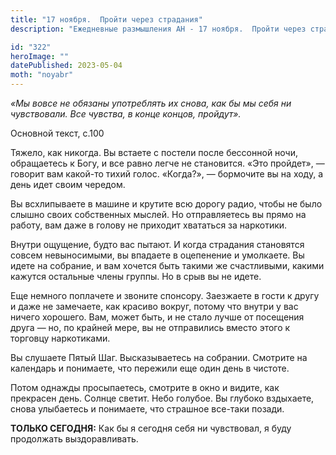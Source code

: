 ```yaml
---
title: "17 ноября.  Пройти через страдания"
description: "Ежедневные размышления АН - 17 ноября.  Пройти через страдания"

id: "322"
heroImage: ""
datePublished: 2023-05-04
moth: "noyabr"
---
```


_«Мы вовсе не обязаны употреблять их снова, как бы мы себя ни чувствовали. Все
чувства, в конце концов, пройдут»._

Основной текст, с.100

Тяжело, как никогда. Вы встаете с постели после бессонной ночи, обращаетесь к
Богу, и все равно легче не становится. «Это пройдет», — говорит вам какой-то
тихий голос. «Когда?», — бормочите вы на ходу, а день идет своим чередом.

Вы всхлипываете в машине и крутите всю дорогу радио, чтобы не было слышно
своих собственных мыслей. Но отправляетесь вы прямо на работу, вам даже в
голову не приходит хвататься за наркотики.

Внутри ощущение, будто вас пытают. И когда страдания становятся совсем
невыносимыми, вы впадаете в оцепенение и умолкаете. Вы идете на собрание, и
вам хочется быть такими же счастливыми, какими кажутся остальные члены группы.
Но в срыв вы не идете.

Еще немного поплачете и звоните спонсору. Заезжаете в гости к другу и даже не
замечаете, как красиво вокруг, потому что внутри у вас ничего хорошего. Вам,
может быть, и не стало лучше от посещения друга — но, по крайней мере, вы не
отправились вместо этого к торговцу наркотиками.

Вы слушаете Пятый Шаг. Высказываетесь на собрании. Смотрите на календарь и
понимаете, что пережили еще один день в чистоте.

Потом однажды просыпаетесь, смотрите в окно и видите, как прекрасен день.
Солнце светит. Небо голубое. Вы глубоко вздыхаете, снова улыбаетесь и
понимаете, что страшное все-таки позади.

**ТОЛЬКО СЕГОДНЯ:** Как бы я сегодня себя ни чувствовал, я буду продолжать
выздоравливать.

